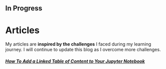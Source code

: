 ## In Progress
# Articles 

My articles are **inspired by the challenges** I faced during my learning journey. I will continue to update this blog as I overcome more challenges.

##### [How To Add a Linked Table of Content to Your Jupyter Notebook](/blog_posts/how_to_add_a_table_of_content.md)
